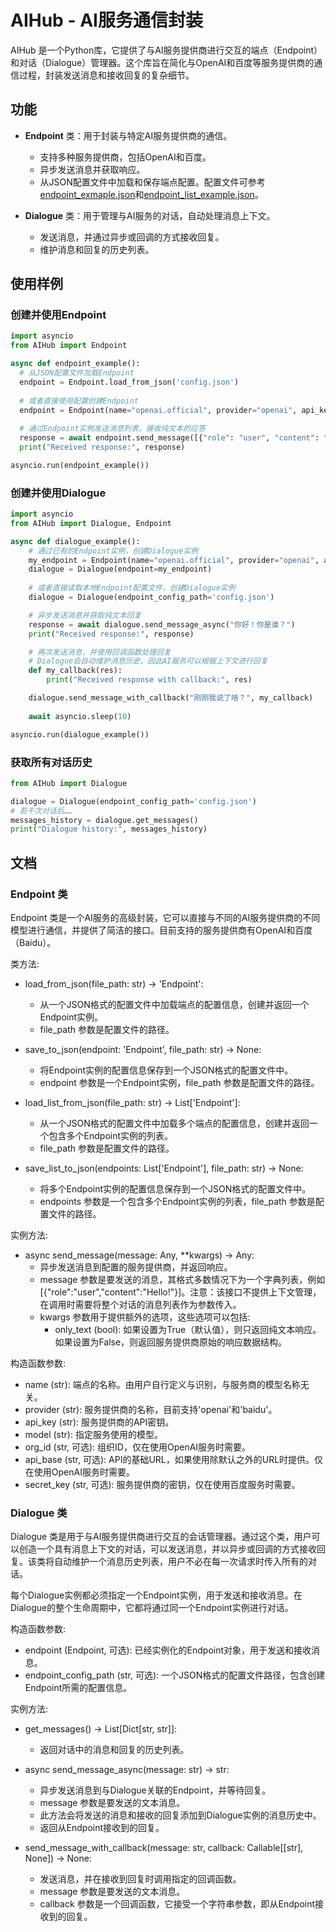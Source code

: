 # AIHub - AI服务通信封装

AIHub 是一个Python库，它提供了与AI服务提供商进行交互的端点（Endpoint）和对话（Dialogue）管理器。这个库旨在简化与OpenAI和百度等服务提供商的通信过程，封装发送消息和接收回复的复杂细节。

## 功能

- **Endpoint** 类：用于封装与特定AI服务提供商的通信。
  - 支持多种服务提供商，包括OpenAI和百度。
  - 异步发送消息并获取响应。
  - 从JSON配置文件中加载和保存端点配置。配置文件可参考[endpoint_exmaple.json](Config/endpoint_example.json)和[endpoint_list_example.json](Config/endpoint_list_example.json)。

- **Dialogue** 类：用于管理与AI服务的对话，自动处理消息上下文。
  - 发送消息，并通过异步或回调的方式接收回复。
  - 维护消息和回复的历史列表。

## 使用样例
### 创建并使用Endpoint
```python
import asyncio
from AIHub import Endpoint

async def endpoint_example():
  # 从JSON配置文件加载Endpoint
  endpoint = Endpoint.load_from_json('config.json')
  
  # 或者直接使用配置创建Endpoint
  endpoint = Endpoint(name="openai.official", provider="openai", api_key="sk-xxx", model="gpt-4-1106-preview")
  
  # 通过Endpoint实例发送消息列表，接收纯文本的应答
  response = await endpoint.send_message([{"role": "user", "content": "你好！"}], only_text=True)
  print("Received response:", response)

asyncio.run(endpoint_example())
```

### 创建并使用Dialogue
```python
import asyncio
from AIHub import Dialogue, Endpoint

async def dialogue_example():
    # 通过已有的Endpoint实例，创建Dialogue实例
    my_endpoint = Endpoint(name="openai.official", provider="openai", api_key="sk-xxx", model="gpt-4-1106-preview")
    dialogue = Dialogue(endpoint=my_endpoint)
    
    # 或者直接读取本地Endpoint配置文件，创建Dialogue实例
    dialogue = Dialogue(endpoint_config_path='config.json')

    # 异步发送消息并获取纯文本回复
    response = await dialogue.send_message_async("你好！你是谁？")
    print("Received response:", response)

    # 再次发送消息，并使用回调函数处理回复
    # Dialogue会自动维护消息历史，因此AI服务可以根据上下文进行回复
    def my_callback(res):
        print("Received response with callback:", res)

    dialogue.send_message_with_callback("刚刚我说了啥？", my_callback)
    
    await asyncio.sleep(10)

asyncio.run(dialogue_example())
```

### 获取所有对话历史
```python
from AIHub import Dialogue

dialogue = Dialogue(endpoint_config_path='config.json')
# 若干次对话后……
messages_history = dialogue.get_messages()
print("Dialogue history:", messages_history)
```

## 文档
### Endpoint 类
Endpoint 类是一个AI服务的高级封装，它可以直接与不同的AI服务提供商的不同模型进行通信，并提供了简洁的接口。目前支持的服务提供商有OpenAI和百度（Baidu）。

类方法:

- load_from_json(file_path: str) -> 'Endpoint':
    - 从一个JSON格式的配置文件中加载端点的配置信息，创建并返回一个Endpoint实例。
    - file_path 参数是配置文件的路径。

- save_to_json(endpoint: 'Endpoint', file_path: str) -> None:
    - 将Endpoint实例的配置信息保存到一个JSON格式的配置文件中。
    - endpoint 参数是一个Endpoint实例，file_path 参数是配置文件的路径。

- load_list_from_json(file_path: str) -> List['Endpoint']:
    - 从一个JSON格式的配置文件中加载多个端点的配置信息，创建并返回一个包含多个Endpoint实例的列表。
    - file_path 参数是配置文件的路径。

- save_list_to_json(endpoints: List['Endpoint'], file_path: str) -> None:
    - 将多个Endpoint实例的配置信息保存到一个JSON格式的配置文件中。
    - endpoints 参数是一个包含多个Endpoint实例的列表，file_path 参数是配置文件的路径。

实例方法:

- async send_message(message: Any, **kwargs) -> Any:
    - 异步发送消息到配置的服务提供商，并返回响应。
    - message 参数是要发送的消息，其格式多数情况下为一个字典列表，例如[{"role":"user","content":"Hello!"}]。注意：该接口不提供上下文管理，在调用时需要将整个对话的消息列表作为参数传入。
    - kwargs 参数用于提供额外的选项，这些选项可以包括:
        - only_text (bool): 如果设置为True（默认值），则只返回纯文本响应。如果设置为False，则返回服务提供商原始的响应数据结构。

构造函数参数:

- name (str): 端点的名称。由用户自行定义与识别，与服务商的模型名称无关。
- provider (str): 服务提供商的名称，目前支持'openai'和'baidu'。
- api_key (str): 服务提供商的API密钥。
- model (str): 指定服务使用的模型。
- org_id (str, 可选): 组织ID，仅在使用OpenAI服务时需要。
- api_base (str, 可选): API的基础URL，如果使用除默认之外的URL时提供。仅在使用OpenAI服务时需要。
- secret_key (str, 可选): 服务提供商的密钥，仅在使用百度服务时需要。


### Dialogue 类

Dialogue 类是用于与AI服务提供商进行交互的会话管理器。通过这个类，用户可以创造一个具有消息上下文的对话，可以发送消息，并以异步或回调的方式接收回复。该类将自动维护一个消息历史列表，用户不必在每一次请求时传入所有的对话。

每个Dialogue实例都必须指定一个Endpoint实例，用于发送和接收消息。在Dialogue的整个生命周期中，它都将通过同一个Endpoint实例进行对话。

构造函数参数:

- endpoint (Endpoint, 可选): 已经实例化的Endpoint对象，用于发送和接收消息。
- endpoint_config_path (str, 可选): 一个JSON格式的配置文件路径，包含创建Endpoint所需的配置信息。

实例方法:

- get_messages() -> List[Dict[str, str]]:
    - 返回对话中的消息和回复的历史列表。

- async send_message_async(message: str) -> str:
    - 异步发送消息到与Dialogue关联的Endpoint，并等待回复。
    - message 参数是要发送的文本消息。
    - 此方法会将发送的消息和接收的回复添加到Dialogue实例的消息历史中。
    - 返回从Endpoint接收到的回复。

- send_message_with_callback(message: str, callback: Callable[[str], None]) -> None:
    - 发送消息，并在接收到回复时调用指定的回调函数。
    - message 参数是要发送的文本消息。
    - callback 参数是一个回调函数，它接受一个字符串参数，即从Endpoint接收到的回复。
